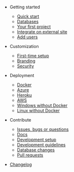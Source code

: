 - Getting started

  - [Quick start](quickstart.md)
  - [Databases](database.md)
  - [Your first project](first-project.md)
  - [Integrate on external site](integrate-external-site.md)
  - [Add users](add-users.md)

- Customization

  - [First-time setup](first-time-setup.md)
  - [Branding](branding.md)
  - [Security](security.md)

- Deployment

  - [Docker](deploy-docker.md)
  - [Azure](deploy-azure.md)
  - [Heroku](deploy-heroku.md)
  - [AWS](deploy-aws.md)
  - [Windows without Docker](deploy-windows-without-docker.md)
  - [Linux without Docker](deploy-linux-without-docker.md)

- Contribute

  - [Issues, bugs or questions](issues.md)
  - [Docs](docs.md)
  - [Development setup](dev-setup.md)
  - [Development guidelines](dev-guidelines.md)
  - [Database changes](dev-db.md)
  - [Pull requests](dev-pr.md)

- [Changelog](https://changelog.mutatum.dev)
